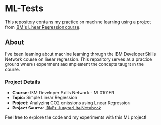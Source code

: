 # ML-Tests

This repository contains my practice on machine learning using a project from [IBM's Linear Regression course](https://cf-courses-data.s3.us.cloud-object-storage.appdomain.cloud/jupyterlite/latest/lab/index.html?notebook_url=https%3A%2F%2Fcf-courses-data.s3.us.cloud-object-storage.appdomain.cloud%2FIBMDeveloperSkillsNetwork-ML0101EN-SkillsNetwork%2Flabs%2FModule%25202%2FML0101EN-Reg-Simple-Linear-Regression-Co2.jupyterlite.ipynb).

## About
I've been learning about machine learning through the IBM Developer Skills Network course on linear regression. This repository serves as a practice ground where I experiment and implement the concepts taught in the course.

### Project Details
- **Course:** IBM Developer Skills Network - ML0101EN
- **Topic:** Simple Linear Regression
- **Project:** Analyzing CO2 emissions using Linear Regression
- **Project Source:** [IBM's JupyterLite Notebook](https://cf-courses-data.s3.us.cloud-object-storage.appdomain.cloud/jupyterlite/latest/lab/index.html?notebook_url=https%3A%2F%2Fcf-courses-data.s3.us.cloud-object-storage.appdomain.cloud%2FIBMDeveloperSkillsNetwork-ML0101EN-SkillsNetwork%2Flabs%2FModule%25202%2FML0101EN-Reg-Simple-Linear-Regression-Co2.jupyterlite.ipynb)

Feel free to explore the code and my experiments with this ML project!
